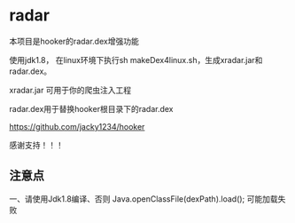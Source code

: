 # radar
本项目是hooker的radar.dex增强功能

使用jdk1.8， 在linux环境下执行sh makeDex4linux.sh，生成xradar.jar和radar.dex。

xradar.jar 可用于你的爬虫注入工程

radar.dex用于替换hooker根目录下的radar.dex

https://github.com/jacky1234/hooker

感谢支持！！！


## 注意点
一、请使用Jdk1.8编译、否则 Java.openClassFile(dexPath).load(); 可能加载失败